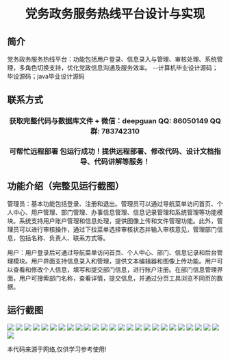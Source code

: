 <p><h1 align="center">党务政务服务热线平台设计与实现</h1></p>

## 简介
党务政务服务热线平台：功能包括用户登录、信息录入与管理、审核处理、系统管理，多角色切换支持，优化党政信息沟通及服务效率。    --计算机毕业设计源码；毕设源码；java毕业设计源码


## 联系方式
<p><h3 align="center">获取完整代码与数据库文件 + 微信：deepguan QQ: 86050149 QQ群: 783742310</h3></p>
<p><h3 align="center">可帮忙远程部署 包运行成功！提供远程部署、修改代码、设计文档指导、代码讲解等服务！</h3></p>

## 功能介绍（完整见运行截图）
管理员：基本功能包括登录、注册和退出。管理员可以通过导航菜单访问首页、个人中心、用户管理、部门管理、办事信息管理、信息记录管理和系统管理等功能模块。系统支持用户账户管理和信息处理，提供图像上传和文件管理功能。此外，管理员可以进行审核操作，通过下拉菜单选择审核状态并输入审核意见，管理部门信息，包括名称、负责人、联系方式等。

用户：用户登录后可通过导航菜单访问首页、个人中心、部门、信息记录和后台管理模块。用户界面支持信息录入和管理，提供文本编辑器和图像上传功能。用户可以查看和修改个人信息，填写和提交部门信息，进行账户注册。在部门信息管理界面，用户可搜索部门名称，查看详情，提交信息，并通过分页工具浏览不同页的数据。


## 运行截图
![](img/001.jpg)
![](img/002.jpg)
![](img/003.jpg)
![](img/004.jpg)
![](img/005.jpg)
![](img/006.jpg)
![](img/007.jpg)
![](img/008.jpg)
![](img/009.jpg)
![](img/010.jpg)
![](img/011.jpg)
![](img/012.jpg)
![](img/013.jpg)
![](img/014.jpg)
![](img/015.jpg)
![](img/016.jpg)
![](img/017.jpg)
![](img/018.jpg)
![](img/019.jpg)
![](img/020.jpg)
![](img/021.jpg)
![](img/022.jpg)
![](img/023.jpg)
![](img/024.jpg)
![](img/025.jpg)
![](img/026.jpg)

<p>本代码来源于网络,仅供学习参考使用!</p>
